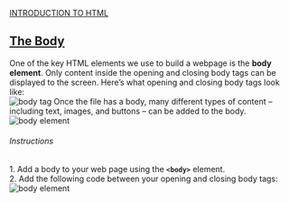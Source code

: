 <a href="http://ssqt.co/mQfpbL0"><span>INTRODUCTION TO HTML</span></a>
<h2><a href="https://www.codecademy.com/paths/web-development/tracks/learn-html-web-dev-path/modules/learn-html-elements/lessons/intro-to-html/exercises/body-html">The Body</a></h2>
One of the key HTML elements we use to build a webpage is the <b>body element</b>. Only content inside the opening and closing body tags can be displayed to the screen. Here’s what opening and closing body tags look like:
<br>
<img src="https://cdn-images-1.medium.com/max/800/1*668EK7MeLL4HAVLD8FiRuA.png" alt="body tag">
Once the file has a body, many different types of content – including text, images, and buttons – can be added to the body.
<br>
<img src="https://cdn-images-1.medium.com/max/800/1*JGZwcTQN3E5bbMcZ8_pj4g.png" alt="body element">
<h6>Instructions</h6>
1.
Add a body to your web page using the <code><b>&lt;body&gt;</b></code> element.
<br>
2.
Add the following code between your opening and closing body tags:
<br>
<img src="https://cdn-images-1.medium.com/max/800/1*FYt1e3FDngb2tBWWAlp2JQ.png" alt="body element">
